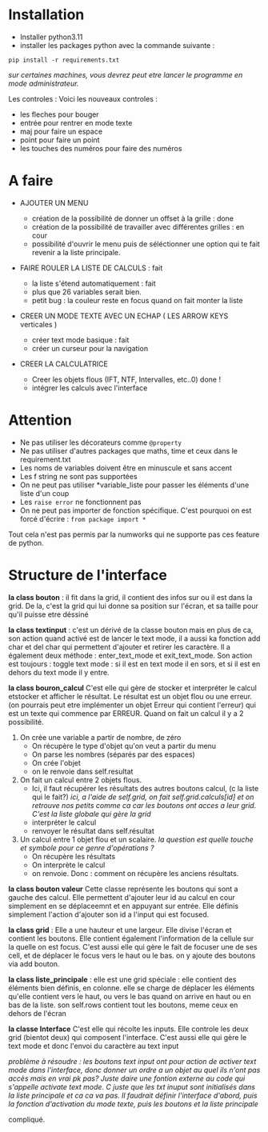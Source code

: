 # Installation

- Installer python3.11
- installer les packages python avec la commande suivante : 

```
pip install -r requirements.txt
```
*sur certaines machines, vous devrez peut etre lancer le programme en mode administrateur.*

Les controles : 
Voici les nouveaux controles : 

- les fleches pour bouger 
- entrée pour rentrer en mode texte
- maj pour faire un espace 
- point pour faire un point
- les touches des numéros pour faire des numéros

# A faire 

- AJOUTER UN MENU 
    - création de la possibilité de donner un offset à la grille : done
    - création de la possibilité de travailler avec différentes grilles : en cour
    - possibilité d'ouvrir le menu puis de séléctionner une option qui te fait revenir a la liste principale.

- FAIRE ROULER LA LISTE DE CALCULS  : fait
    - la liste s'étend automatiquement : fait
    - plus que 26 variables serait bien. 
    - petit bug : la couleur reste en focus quand on fait monter la liste
- CREER UN MODE TEXTE AVEC UN ECHAP ( LES ARROW KEYS verticales ) 
    - créer text mode basique : fait
    - créer un curseur pour la navigation

- CREER LA CALCULATRICE
    - Creer les objets flous (IFT, NTF, Intervalles, etc..0) done ! 
    - intégrer les calculs avec l'interface
    

# Attention

- Ne pas utiliser les décorateurs comme ```@property```
- Ne pas utiliser d'autres packages que maths, time et ceux dans le requirement.txt
- Les noms de variables doivent être en minuscule et sans accent
- Les f string ne sont pas supportées
- On ne peut pas utiliser *variable_liste pour passer les éléments d'une liste d'un coup
- Les ```raise error``` ne fonctionnent pas
- On ne peut pas importer de fonction spécifique. C'est pourquoi on est forcé d'écrire : ```from package import *```


Tout cela n'est pas permis par la numworks qui ne supporte pas ces feature de python. 

# Structure de l'interface 
**la class bouton** : il fit dans la grid, il contient des infos sur ou il est dans la grid. De la, c'est la grid qui lui donne sa position sur l'écran, et sa taille pour qu'il puisse etre déssiné


**la class textinput** : c'est un dérivé de la classe bouton mais en plus de  ca, son action quand activé est de lancer le text mode, il a aussi ka fonction add char et del char qui permettent d'ajouter et retirer les caractère. Il a également deux méthode : enter_text_mode et exit_text_mode. Son action est toujours : toggle text mode : si il est en text mode il en sors, et si il est en dehors du text mode il y entre. 

**la class bouron_calcul** C'est elle qui gère de stocker et interpréter le calcul etstocker et afficher le résultat. Le résultat est un objet flou ou une erreur. (on pourrais peut etre implémenter un objet Erreur qui contient l'erreur) qui est un texte qui commence par ERREUR. Quand on fait un calcul il y a 2 possibilité. 
1. On crée une variable a partir de nombre, de zéro
    - On récupère le type d'objet qu'on veut a partir du menu
    - On parse les nombres (séparés par des espaces)
    - On crée l'objet 
    - on le renvoie dans self.resultat
2. On fait un calcul entre 2 objets flous. 
    - Ici, il faut récupérer les résultats des autres boutons calcul, (c la liste qui le fait?)  *ici, a l'aide de self.grid, on fait self.grid.calculs[id] et on retrouve nos petits comme ca car les boutons ont acces a leur grid. C'est la liste globale qui gère la grid*
    - interpréter le calcul
    - renvoyer le résultat dans self.résultat 
3. Un calcul entre 1 objet flou et un scalaire. *la question est quelle touche et symbole pour ce genre d'opérations ?*
    - On récupère les résultats
    - On interprète le calcul
    - on renvoie. 
Donc : comment on récupère les anciens résultats. 

**la class bouton valeur** Cette classe représente les boutons qui sont a gauche des calcul. Elle permettent d'ajouter leur id au calcul en cour simplement en se déplaceemnt et en appuyant sur entrée. Elle définis simplement l'action d'ajouter son id a l'input qui est focused.

**la class grid** : Elle a une hauteur et une largeur. Elle divise l'écran et contient les boutons. Elle contient également l'information de la cellule sur la quelle on est focus. C'est aussi elle qui gère le fait de focuser une de ses cell, et de déplacer le focus vers le haut ou le bas. on y ajoute des boutons via add bouton. 

**la class liste_principale** : elle est une grid spéciale : elle contient des éléments bien définis, en colonne. elle se charge de déplacer les éléments qu'elle contient vers le haut, ou vers le bas quand on arrive en haut ou en bas de la liste. son self.rows contient tout les boutons, meme ceux en dehors de l'écran


**la classe Interface**
C'est elle qui récolte les inputs. Elle controle les deux grid (bientot deux) qui composent l'interface. C'est aussi elle qui gère le text mode et donc l'envoi du caractère au text input


*problème à résoudre : les boutons text input ont pour action de activer text mode dans l'interface, donc donner un ordre a un objet au quel ils n'ont pas accès mais en vrai pk pas? Juste daire une fontion externe au code qui s'appelle activate text mode. C juste que les txt inuput sont initialisés dans la liste principale et ca ca va pas. Il faudrait définir l'interface d'abord, puis la fonction d'activation du mode texte, puis les boutons et la liste principale*

compliqué.